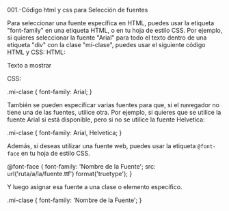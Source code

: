 
001.-Código html y css para Selección de fuentes

Para seleccionar una fuente específica en HTML, puedes usar la etiqueta "font-family" en una etiqueta HTML, o en tu hoja de estilo CSS.
Por ejemplo, si quieres seleccionar la fuente "Arial" para todo el texto dentro de una etiqueta "div" con la clase "mi-clase", puedes usar el siguiente código HTML y CSS:
HTML:

<div class="mi-clase">Texto a mostrar</div>

CSS:

.mi-clase {
  font-family: Arial;
}

También se pueden especificar varias fuentes para que, si el navegador no tiene una de las fuentes, utilice otra. Por ejemplo, si quieres que se utilice la fuente Arial si está disponible, pero si no se utilice la fuente Helvetica:

.mi-clase {
  font-family: Arial, Helvetica;
}

Además, si deseas utilizar una fuente web, puedes usar la etiqueta <code>@font-face</code> en tu hoja de estilo CSS.

@font-face {
    font-family: 'Nombre de la Fuente';
    src: url('ruta/a/la/fuente.ttf') format('truetype');
}

Y luego asignar esa fuente a una clase o elemento específico.

.mi-clase {
    font-family: 'Nombre de la Fuente';
}
